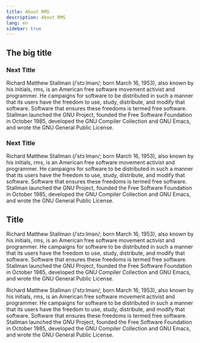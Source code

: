 ```yaml
---
title: About RMS
description: About RMS
lang: en
sidebar: true
---
```


## The big title

### Next Title

Richard Matthew Stallman (/ˈstɔːlmən/; born March 16, 1953), also known by his initials, rms, is an American free software movement activist and programmer. He campaigns for software to be distributed in such a manner that its users have the freedom to use, study, distribute, and modify that software. Software that ensures these freedoms is termed free software. Stallman launched the GNU Project, founded the Free Software Foundation in October 1985, developed the GNU Compiler Collection and GNU Emacs, and wrote the GNU General Public License.

### Next Title

Richard Matthew Stallman (/ˈstɔːlmən/; born March 16, 1953), also known by his initials, rms, is an American free software movement activist and programmer. He campaigns for software to be distributed in such a manner that its users have the freedom to use, study, distribute, and modify that software. Software that ensures these freedoms is termed free software. Stallman launched the GNU Project, founded the Free Software Foundation in October 1985, developed the GNU Compiler Collection and GNU Emacs, and wrote the GNU General Public License.

## Title

Richard Matthew Stallman (/ˈstɔːlmən/; born March 16, 1953), also known by his initials, rms, is an American free software movement activist and programmer. He campaigns for software to be distributed in such a manner that its users have the freedom to use, study, distribute, and modify that software. Software that ensures these freedoms is termed free software. Stallman launched the GNU Project, founded the Free Software Foundation in October 1985, developed the GNU Compiler Collection and GNU Emacs, and wrote the GNU General Public License.

Richard Matthew Stallman (/ˈstɔːlmən/; born March 16, 1953), also known by his initials, rms, is an American free software movement activist and programmer. He campaigns for software to be distributed in such a manner that its users have the freedom to use, study, distribute, and modify that software. Software that ensures these freedoms is termed free software. Stallman launched the GNU Project, founded the Free Software Foundation in October 1985, developed the GNU Compiler Collection and GNU Emacs, and wrote the GNU General Public License.
